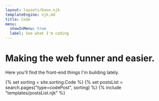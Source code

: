 ```yaml
---
layout: layouts/base.njk
templateEngine: njk,md
title: Code
menu:
  showInMenu: true
  label: See what I'm coding
---
```


# Making the web funner and easier.

Here you'll find the front-end things I'm building lately.

<div class="feed">
{% set sorting = site.sorting.Code %}
{% set postsList = search.pages("type=codePost", sorting) %}
{% include "templates/postsList.njk" %}
</div>
